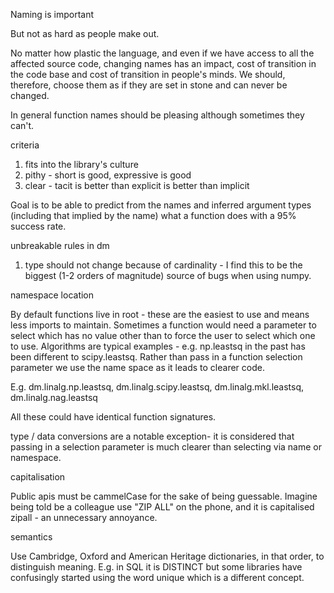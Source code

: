 Naming is important

But not as hard as people make out.

No matter how plastic the language, and even if we have access to all the affected source code, changing names has 
an impact, cost of transition in the code base and cost of transition in people's minds. We should, therefore, choose 
them as if they are set in stone and can never be changed.

In general function names should be pleasing although sometimes they can't.

criteria
1) fits into the library's culture
2) pithy - short is good, expressive is good
3) clear - tacit is better than explicit is better than implicit

Goal is to be able to predict from the names and inferred argument types (including that implied by the name) what
a function does with a 95% success rate.


unbreakable rules in dm
1) type should not change because of cardinality - I find this to be the biggest (1-2 orders of magnitude) source
of bugs when using numpy.


namespace location

By default functions live in root - these are the easiest to use and means less imports to maintain. Sometimes
a function would need a parameter to select which has no value other than to force the user to select which one to use. 
Algorithms are typical examples - e.g. np.leastsq in the past has been different to scipy.leastsq. Rather than
pass in a function selection parameter we use the name space as it leads to clearer code.

E.g. dm.linalg.np.leastsq, dm.linalg.scipy.leastsq, dm.linalg.mkl.leastsq, dm.linalg.nag.leastsq

All these could have identical function signatures.

type / data conversions are a notable exception- it is considered that passing in a selection parameter is much
clearer than selecting via name or namespace.


capitalisation

Public apis must be cammelCase for the sake of being guessable. Imagine being told be a colleague use "ZIP ALL" on the
phone, and it is capitalised zipall - an unnecessary annoyance.


semantics

Use Cambridge, Oxford and American Heritage dictionaries, in that order, to distinguish meaning. E.g. in SQL it is 
DISTINCT but some libraries have confusingly started using the word unique which is a different concept.


